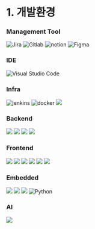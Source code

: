 # 1. 개발환경

### Management Tool

![Jira](https://img.shields.io/badge/JIRA-0052CC?style=for-the-badge&logo=Jira&logoColor=white) ![Gitlab](https://img.shields.io/badge/GitLab-FC6D26?style=for-the-badge&logo=Gitlab&logoColor=white) ![notion](https://img.shields.io/badge/Notion-000000?style=for-the-badge&logo=notion&logoColor=white) ![Figma](https://img.shields.io/badge/Figma-F24E1E?style=for-the-badge&logo=Figma&logoColor=white)

### IDE
![Visual Studio Code](https://img.shields.io/badge/VS%20Code-007ACC?style=for-the-badge&logo=visual-studio-code&logoColor=white)

### Infra
![jenkins](https://img.shields.io/badge/Jenkins-D24939?style=for-the-badge&logo=jenkins&logoColor=white) ![docker](https://img.shields.io/badge/Docker-2496ED?style=for-the-badge&logo=docker&logoColor=white) <img src="https://img.shields.io/badge/amazons3-569A31?style=for-the-badge&logo=amazons3&logoColor=white"> 

### Backend
<img src="https://img.shields.io/badge/Java-E85C33?style=for-the-badge&logo&logoColor=white"> <img src="https://img.shields.io/badge/Spring Boot-6DB33F?style=for-the-badge&logo=Spring Boot&logoColor=white"> <img src="https://img.shields.io/badge/Spring JPA-E85C33?style=for-the-badge&logo=&logoColor=white"> <img src="https://img.shields.io/badge/MySQL-4479A1?style=for-the-badge&logo=mysql&logoColor=white"> 

### Frontend
<img src="https://img.shields.io/badge/html5-E34F26?style=for-the-badge&logo=html5&logoColor=white"> <img src="https://img.shields.io/badge/css3-1572B6?style=for-the-badge&logo=css3&logoColor=white"> <img src="https://img.shields.io/badge/javascript-F7DF1E?style=for-the-badge&logo=javascript&logoColor=black"> <img src="https://img.shields.io/badge/react-61DAFB?style=for-the-badge&logo=react&logoColor=black"> <img src="https://img.shields.io/badge/redux-764ABC?style=for-the-badge&logo=redux&logoColor=white"> <img src="https://img.shields.io/badge/axios-5A29E4?style=for-the-badge&logo=axios&logoColor=white"> 

### Embedded
<img src="https://img.shields.io/badge/raspberrypi-A22846?style=for-the-badge&logo=raspberrypi&logoColor=white"> <img src="https://img.shields.io/badge/axios-5A29E4?style=for-the-badge&logo=axios&logoColor=white"> <img src="https://img.shields.io/badge/axios-5A29E4?style=for-the-badge&logo=axios&logoColor=white"> ![Python](https://img.shields.io/badge/Python-3776AB?style=for-the-badge&logo=python&logoColor=white)

### AI
<img src="https://img.shields.io/badge/Yolo v8-5A29E4?style=for-the-badge&logo=&logoColor=white"> 
